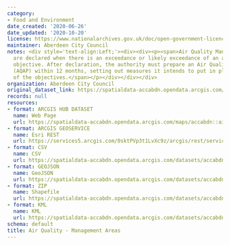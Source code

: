 ```yaml
---
category:
- Food and Environment
date_created: '2020-06-26'
date_updated: '2020-10-20'
license: https://www.nationalarchives.gov.uk/doc/open-government-licence/version/3/
maintainer: Aberdeen City Council
notes: <div style='text-align:Left;'><div><div><p><span>Air Quality Management Areas
  are declared when there is an exceedance or likely exceedance of an air quality
  objective. After declaration, the authority must prepare an Air Quality Action Plan
  (AQAP) within 12 months, setting out measures it intends to put in place in pursuit
  of the objectives.</span></p></div></div></div>
organization: Aberdeen City Council
original_dataset_link: https://spatialdata-accabdn.opendata.arcgis.com/maps/accabdn::air-quality-management-areas-1
records: null
resources:
- format: ARCGIS HUB DATASET
  name: Web Page
  url: https://spatialdata-accabdn.opendata.arcgis.com/maps/accabdn::air-quality-management-areas-1
- format: ARCGIS GEOSERVICE
  name: Esri REST
  url: https://services5.arcgis.com/0sktPVp3t1LvXc9z/arcgis/rest/services/Air_Quality_Management_Areas/FeatureServer/0
- format: CSV
  name: CSV
  url: https://spatialdata-accabdn.opendata.arcgis.com/datasets/accabdn::air-quality-management-areas-1.csv?where=1=1&outSR=%7B%22latestWkid%22%3A27700%2C%22wkid%22%3A27700%7D
- format: GEOJSON
  name: GeoJSON
  url: https://spatialdata-accabdn.opendata.arcgis.com/datasets/accabdn::air-quality-management-areas-1.geojson?where=1=1&outSR=%7B%22latestWkid%22%3A27700%2C%22wkid%22%3A27700%7D
- format: ZIP
  name: Shapefile
  url: https://spatialdata-accabdn.opendata.arcgis.com/datasets/accabdn::air-quality-management-areas-1.zip?where=1=1&outSR=%7B%22latestWkid%22%3A27700%2C%22wkid%22%3A27700%7D
- format: KML
  name: KML
  url: https://spatialdata-accabdn.opendata.arcgis.com/datasets/accabdn::air-quality-management-areas-1.kml?where=1=1&outSR=%7B%22latestWkid%22%3A27700%2C%22wkid%22%3A27700%7D
schema: default
title: Air Quality - Management Areas
---
```


